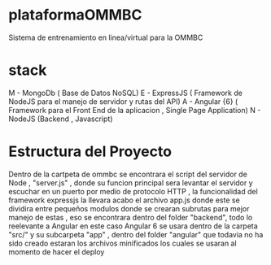# plataformaOMMBC
Sistema de entrenamiento en linea/virtual para la OMMBC

# stack
M - MongoDb ( Base de Datos NoSQL)
E - ExpressJS ( Framework de NodeJS para el manejo de servidor y rutas del API)
A - Angular {6} ( Framework para el Front End de la aplicacion , Single Page Application)
N - NodeJS (Backend , Javascript)

# Estructura del Proyecto
Dentro de la cartpeta de ommbc se encontrara el script del servidor de Node , "server.js" , donde su funcion
principal sera levantar el servidor y escuchar en un puerto por medio de protocolo HTTP , la funcionalidad del 
framework expressjs la llevara acabo el archivo app.js donde este se dividira entre pequeños modulos donde se crearan
subrutas para mejor manejo de estas , eso se encontrara dentro del folder "backend", todo lo reelevante a Angular 
en este caso Angular 6 se usara dentro de la carpeta "src/" y su subcarpeta "app" , dentro del folder "angular" 
que todavia no ha sido creado estaran los archivos minificados los cuales se usaran al momento de hacer el deploy 
